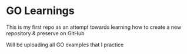 # GO Learnings
This is my first repo as an attempt towards learning how to create a new repository &amp; preserve on GitHub

Will be uploading all GO examples that I practice

